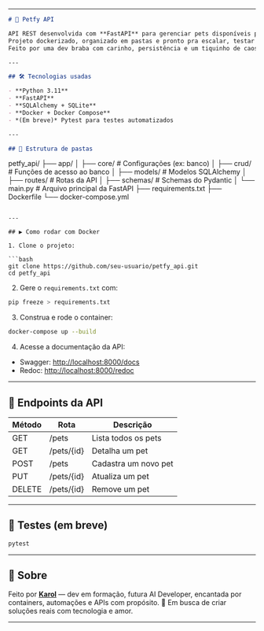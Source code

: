 
---

```markdown
# 🐾 Petfy API

API REST desenvolvida com **FastAPI** para gerenciar pets disponíveis para adoção.  
Projeto dockerizado, organizado em pastas e pronto pra escalar, testar e conquistar aquele trampo tech.  
Feito por uma dev braba com carinho, persistência e um tiquinho de caos. ❤️‍🔥

---

## 🛠️ Tecnologias usadas

- **Python 3.11**
- **FastAPI**
- **SQLAlchemy + SQLite**
- **Docker + Docker Compose**
- *(Em breve)* Pytest para testes automatizados

---

## 📁 Estrutura de pastas

```

petfy\_api/
├── app/
│   ├── core/         # Configurações (ex: banco)
│   ├── crud/         # Funções de acesso ao banco
│   ├── models/       # Modelos SQLAlchemy
│   ├── routes/       # Rotas da API
│   ├── schemas/      # Schemas do Pydantic
│   └── main.py       # Arquivo principal da FastAPI
├── requirements.txt
├── Dockerfile
└── docker-compose.yml

````

---

## ▶️ Como rodar com Docker

1. Clone o projeto:

```bash
git clone https://github.com/seu-usuario/petfy_api.git
cd petfy_api
````

2. Gere o `requirements.txt` com:

```bash
pip freeze > requirements.txt
```

3. Construa e rode o container:

```bash
docker-compose up --build
```

4. Acesse a documentação da API:

* Swagger: [http://localhost:8000/docs](http://localhost:8000/docs)
* Redoc: [http://localhost:8000/redoc](http://localhost:8000/redoc)

---

## 📮 Endpoints da API

| Método | Rota       | Descrição            |
| ------ | ---------- | -------------------- |
| GET    | /pets      | Lista todos os pets  |
| GET    | /pets/{id} | Detalha um pet       |
| POST   | /pets      | Cadastra um novo pet |
| PUT    | /pets/{id} | Atualiza um pet      |
| DELETE | /pets/{id} | Remove um pet        |

---

## 🧪 Testes (em breve)

```bash
pytest
```

---

## 🤟 Sobre

Feito por **[Karol](https://github.com/KarolNutty)** — dev em formação, futura AI Developer, encantada por containers, automações e APIs com propósito.
💼 Em busca de criar soluções reais com tecnologia e amor.

---

```


